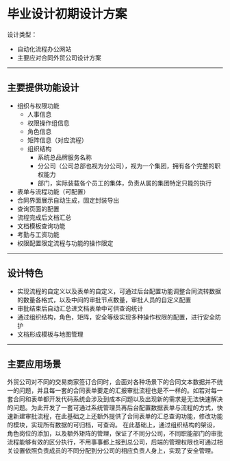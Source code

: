 # 毕业设计初期设计方案

设计类型：
  - 自动化流程办公网站
  - 主要应对合同外贸公司设计方案

---
## 主要提供功能设计
- 组织与权限功能
  - 人事信息
  - 权限操作组信息
  - 角色信息
  - 矩阵信息（对应流程）
  - 组织结构
    - 系统总品牌服务名称
    - 分公司（公司总部也视为分公司），视为一个集团，拥有各个完整的职权能力
    - 部门，实际装载各个员工的集体，负责从属的集团特定只能的执行
- 表单与流程功能（可配置）
- 合同界面展示自动生成，固定封装导出
- 查询页面的配置
- 流程完成后文档汇总
- 文档模板查询功能
- 考勤与工资功能
- 权限配置限定流程与功能的操作限定

---
## 设计特色
- 实现流程的自定义以及表单的自定义，可通过后台配置功能调整合同流转数据的数量各格式，以及中间的审批节点数量，审批人员的自定义配置
- 审批结束后自动汇总进文档表单中可供查询统计
- 通过组织结构，角色，矩阵，安全等级实现多种操作权限的配置，进行安全防护
- 文档形成模板与地图管理

---
## 主要应用场景
外贸公司对不同的交易商家签订合同时，会面对各种场景下的合同文本数据并不统一的问题，并且每一套的合同表单要走的汇报审批流程也是不一样的。如若对每一套合同和表单都开发代码系统会涉及到成本问题以及出现新的需求是无法快速解决的问题。为此开发了一套可通过系统管理员再后台配置数据表单与流程的方式，快速新建审批流程，在此基础之上还额外提供了合同表单的汇总查询功能，修改功能的模块，实现所有数据的可归档，可查询。
在此基础上，通过组织结构的架设，角色岗位的添加，以及额外矩阵的管理，保证了不同分公司，不同职能部门的审批流程能够有效的区分执行，不用事事都上报到总公司，后端的管理权限也可通过相关设置依照负责成员的不同分配到分公司的相应负责人身上，实现了安全管理。